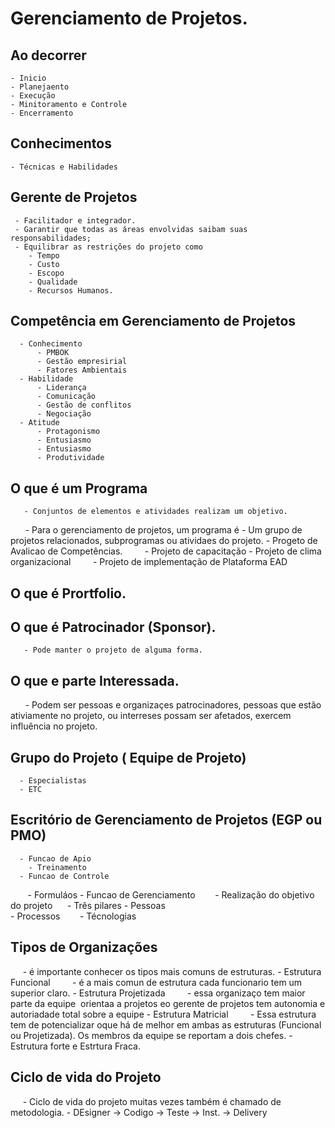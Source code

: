 # Gerenciamento de Projetos.
  
 ## Ao decorrer 
    - Inicio
    - Planejaento
    - Execução
    - Minitoramento e Controle
    - Encerramento
  
 ## Conhecimentos 
    - Técnicas e Habilidades 
  
 ## Gerente de Projetos
     - Facilitador e integrador.
     - Garantir que todas as áreas envolvidas saibam suas responsabilidades;
     - Equilibrar as restrições do projeto como
        - Tempo
        - Custo
        - Escopo
        - Qualidade
        - Recursos Humanos.
 ## Competência em Gerenciamento de Projetos 
      - Conhecimento
          - PMBOK
          - Gestão empresirial
          - Fatores Ambientais
      - Habilidade
          - Liderança
          - Comunicação
          - Gestão de conflitos
          - Negociação
      - Atitude
          - Protagonismo
          - Entusiasmo
          - Entusiasmo
          - Produtividade
          
  ## O que é um Programa
       - Conjuntos de elementos e atividades realizam um objetivo.
       - Para o gerenciamento de projetos, um programa é
       - Um grupo de projetos relacionados, subprogramas ou atividaes do projeto.
         - Progeto de Avalicao de Competências.
         - Projeto de capacitação
         - Projeto de clima organizacional
         - Projeto de implementação de Plataforma EAD
          
 ## O que é Prortfolio.
 
 ## O que é Patrocinador (Sponsor).
       - Pode manter o projeto de alguma forma.
 ## O que e parte Interessada.
       - Podem ser pessoas e organizaçes patrocinadores, pessoas que estão ativiamente no projeto, ou interreses possam ser              afetados, exercem influência no projeto.
 ## Grupo do Projeto ( Equipe de Projeto)
      - Especialistas
      - ETC
 ## Escritório de Gerenciamento de Projetos (EGP ou PMO)
      - Funcao de Apio
        - Treinamento
      - Funcao de Controle
        - Formuláos
      - Funcao de Gerenciamento
        - Realização do objetivo do projeto
      - Três pilares
        - Pessoas  
        - Processos
        - Técnologias
 ## Tipos de Organizações
      - é importante conhecer os tipos mais comuns de estruturas.
      - Estrutura Funcional
         - é a mais comun de estrutura cada funcionario tem um superior claro.
      - Estrutura Projetizada 
         - essa organizaço tem maior parte da equipe  orientaa a projetos eo gerente de projetos tem autonomia e autoriadade               total sobre a equipe
      - Estrutura Matricial
         - Essa estrutura tem de potencializar oque há de melhor em ambas as estruturas (Funcional ou Projetizada). Os membros da equipe se reportam a dois chefes.
         - Estrutura forte e Estrtura Fraca.
 ## Ciclo de vida do Projeto
      - Ciclo de vida do projeto muitas vezes também é chamado de metodologia.
      - DEsigner -> Codigo -> Teste -> Inst. -> Delivery 

